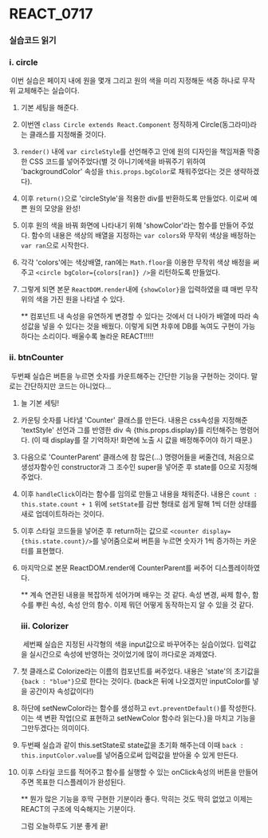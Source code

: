 # REACT_0717



### 실습코드 읽기



### 	ⅰ. circle

​	이번 실습은 페이지 내에 원을 몇개 그리고 원의 색을 미리 지정해둔 색중 하나로 무작위 교체해주는 실습이다.

1. 기본 세팅을 해준다.

2. 이번엔 `class Circle extends React.Component` 정직하게 Circle(동그라미)라는 클래스를 지정해줄 것이다.

3. `render()` 내에 `var circleStyle`를 선언해주고 안에 원의 디자인을 책임져줄 막중한 CSS 코드를 넣어주었다(별 것 아니기에색을 바꿔주기 위하여 'backgroundColor' 속성을 `this.props.bgColor`로 채워주었다는 것은 생략하겠다).

4. 이후 `return()`으로 'circleStyle'을 적용한 div를 반환하도록 만들었다. 이로써 예쁜 원의 모양을 완성!

5. 이후 원의 색을 바꿔 화면에 나타내기 위해 'showColor'라는 함수를 만들어 주었다. 함수의 내용은 색상의 배열을 지정하는 `var colors`와 무작위 색상을 배정하는 `var ran`으로 시작한다.

6. 각각 'colors'에는 색상배열, ran에는 `Math.floor`을 이용한 무작위 색상 배정을 써주고 `<circle bgColor={colors[ran]} />`을 리턴하도록 만들었다.

7. 그렇게 되면 본문 `ReactDOM.render`내에 `{showColor}`을 입력하였을 떄 매번 무작위의 색을 가진 원을 나타낼 수 있다.

   **  컴포넌트 내 속성을 유연하게 변경할 수 있다는 것에서 더 나아가 배열에 따라 속성값을 넣을 수 있다는 것을 배웠다. 이렇게 되면 차후에 DB를 녹여도 구현이 가능하다는 소리이다. 배울수록 놀라운 REACT!!!!!



### 	ⅱ. btnCounter

​	두번째 실습은 버튼을 누르면 숫자를 카운트해주는 간단한 기능을 구현하는 것이다. 말로는 간단하지만 코드는 아니었다...

1. 늘 기본 세팅!

2. 카운팅 숫자를 나타낼 'Counter' 클래스를 만든다. 내용은 css속성을 지정해준 'textStyle' 선언과 그를 반영한 div 속 {this.props.display}를 리턴해주는 명령어다. (이 때 display를 잘 기억하자! 화면에 노출 시 값을 배정해주어야 하기 때문.)

3. 다음으로 'CounterParent' 클래스에 참 많은(...) 명령어들을 써줄건데, 처음으로 생성자함수인 constructor과 그 조수인 super을 넣어준 후 state를 0으로 지정해 주었다.

4. 이후 `handleClick`이라는 함수를 임의로 만들고 내용을 채워준다. 내용은 `count : this.state.count + 1` 위에 `setState`를 감싼 형태로 쉽게 말해 1씩 더한 상태를 새로 업데이트하라는 것이다.

5. 이후 스타일 코드들을 넣어준 후 return하는 값으로 `<counter display={this.state.count}/>`를 넣어줌으로써 버튼을 누르면 숫자가 1씩 증가하는 카운터를 표현했다.

6. 마지막으로 본문 ReactDOM.render에 CounterParent를 써주어 디스플레이하였다.

   ** 계속 연관된 내용을 복잡하게 섞어가며 배우는 것 같다. 속성 변경, 싸제 함수, 함수를 뿌린 속성, 속성 안의 함수. 이제 뭐던 어떻게 동작하는지 알 수 있을 것 같다.

   

   ### ⅲ. Colorizer

   ​	세번째 실습은 지정된 사각형의 색을 input값으로 바꾸어주는 실습이었다. 입력값을 실시간으로 속성에 반영하는 것이었기에 많이 까다로운 과제였다.

1. 첫 클래스로 Colorize라는 이름의 컴포넌트를 써주었다. 내용은 'state'의 초기값을 `{back : "blue"}`으로 한다는 것이다. (back은 뒤에 나오겠지만 inputColor를 넣을 공간이자 속성값이다!)

2. 하단에 setNewColor라는 함수를 생성하고 `evt.preventDefault()`를 작성한다. 이는 색 변환 작업(으로 표현하고 setNewColor 함수라 읽는다.)을 마치고 기능을 그만두겠다는 의미이다.

3. 두번째 실습과 같이 this.setState로 state값을 초기화 해주는데 이때 `back : this.inputColor.value`를 넣어줌으로써 입력값을 받아올 수 있게 만든다.

4. 이후 스타일 코드를 적어주고 함수를 실행할 수 있는 onClick속성의 버튼을 만들어주면 목표한 디스플레이가 완성된다.

   ** 뭔가 많은 기능을 후딱 구현한 기분이라 좋다. 막히는 것도 딱히 없었고 이제는 REACT의 구조에 익숙해지는 기분이다.

   

   그럼 오늘하루도 기분 좋게 끝!


